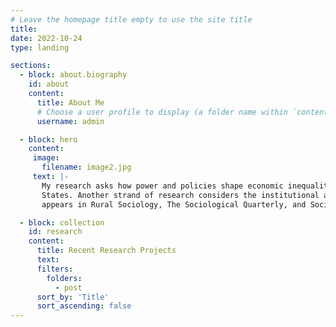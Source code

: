 ```yaml
---
# Leave the homepage title empty to use the site title
title:
date: 2022-10-24
type: landing

sections:
  - block: about.biography
    id: about
    content:
      title: About Me
      # Choose a user profile to display (a folder name within `content/authors/`)
      username: admin

  - block: hero
    content:
     image:
       filename: image2.jpg
     text: |-
       My research asks how power and policies shape economic inequality. One strand of research focuses on labor market inequality and the returns to worker power in the United 
       States. Another strand of research considers the institutional and relational sources of disparities in credit, debt, wealth, and financial markets. My published work 
       appears in Rural Sociology, The Sociological Quarterly, and Social Science & Medicine, among other outlets.

  - block: collection
    id: research
    content:
      title: Recent Research Projects
      text:
      filters:
        folders:
          - post
      sort_by: 'Title'
      sort_ascending: false
---
```

